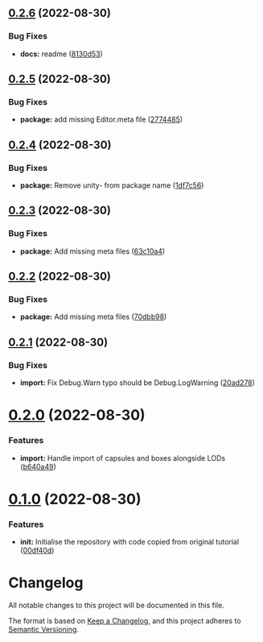 ## [0.2.6](https://github.com/oparaskos/unity-fbx-collider-importer/compare/v0.2.5...v0.2.6) (2022-08-30)


### Bug Fixes

* **docs:** readme ([8130d53](https://github.com/oparaskos/unity-fbx-collider-importer/commit/8130d53722e8a7cd05c9e6958c87160c1f764361))

## [0.2.5](https://github.com/oparaskos/unity-fbx-collider-importer/compare/v0.2.4...v0.2.5) (2022-08-30)


### Bug Fixes

* **package:** add missing Editor.meta file ([2774485](https://github.com/oparaskos/unity-fbx-collider-importer/commit/277448566695c6f05660c8fd393c090346fa2ca1))

## [0.2.4](https://github.com/oparaskos/unity-fbx-collider-importer/compare/v0.2.3...v0.2.4) (2022-08-30)


### Bug Fixes

* **package:** Remove unity- from package name ([1df7c56](https://github.com/oparaskos/unity-fbx-collider-importer/commit/1df7c56be61b0b5f6cc3cd3195c541b27fee68d3))

## [0.2.3](https://github.com/oparaskos/unity-fbx-collider-importer/compare/v0.2.2...v0.2.3) (2022-08-30)


### Bug Fixes

* **package:** Add missing meta files ([63c10a4](https://github.com/oparaskos/unity-fbx-collider-importer/commit/63c10a4d0f06921962766180c89f088b3c1ba5fe))

## [0.2.2](https://github.com/oparaskos/unity-fbx-collider-importer/compare/v0.2.1...v0.2.2) (2022-08-30)


### Bug Fixes

* **package:** Add missing meta files ([70dbb98](https://github.com/oparaskos/unity-fbx-collider-importer/commit/70dbb98465539122ee8b8a62dfedb0c50915d3b3))

## [0.2.1](https://github.com/oparaskos/unity-fbx-collider-importer/compare/v0.2.0...v0.2.1) (2022-08-30)


### Bug Fixes

* **import:** Fix Debug.Warn typo should be Debug.LogWarning ([20ad278](https://github.com/oparaskos/unity-fbx-collider-importer/commit/20ad2783196d7f50b04690d0fd524d6c25618e1e))

# [0.2.0](https://github.com/oparaskos/unity-fbx-collider-importer/compare/v0.1.0...v0.2.0) (2022-08-30)


### Features

* **import:** Handle import of capsules and boxes alongside LODs ([b640a49](https://github.com/oparaskos/unity-fbx-collider-importer/commit/b640a49ac455dc294042b83500dc2285a27ac233))

# [0.1.0](https://github.com/oparaskos/unity-fbx-collider-importer/compare/v0.0.1...v0.1.0) (2022-08-30)


### Features

* **init:** Initialise the repository with code copied from original tutorial ([00df40d](https://github.com/oparaskos/unity-fbx-collider-importer/commit/00df40dd4fb53b0ff64aec8bcd77b83abd25c510))

# Changelog
All notable changes to this project will be documented in this file.

The format is based on [Keep a Changelog](https://keepachangelog.com/en/1.0.0/),
and this project adheres to [Semantic Versioning](https://semver.org/spec/v2.0.0.html).

